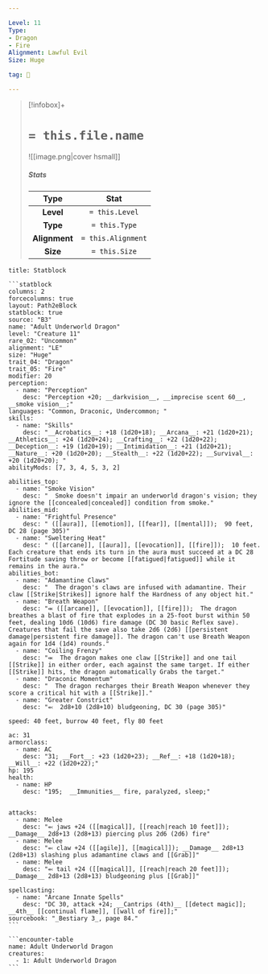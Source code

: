 ```yaml
---

Level: 11
Type:
- Dragon
- Fire
Alignment: Lawful Evil
Size: Huge

tag: 👹

---
```


> [!infobox]+
> #  `= this.file.name`
> ![[image.png|cover hsmall]]
> ##### Stats
> Type | Stat |
> :---:|:---:|
> **Level** | `= this.Level` |
> **Type** | `= this.Type` |
> **Alignment** | `= this.Alignment` |
> **Size** | `= this.Size` |



````ad-info
title: Statblock

```statblock
columns: 2
forcecolumns: true
layout: Path2eBlock
statblock: true
source: "B3"
name: "Adult Underworld Dragon"
level: "Creature 11"
rare_02: "Uncommon"
alignment: "LE"
size: "Huge"
trait_04: "Dragon"
trait_05: "Fire"
modifier: 20
perception:
  - name: "Perception"
    desc: "Perception +20; __darkvision__, __imprecise scent 60__, __smoke vision__;"
languages: "Common, Draconic, Undercommon; "
skills:
  - name: "Skills"
    desc: "__Acrobatics__: +18 (1d20+18); __Arcana__: +21 (1d20+21); __Athletics__: +24 (1d20+24); __Crafting__: +22 (1d20+22); __Deception__: +19 (1d20+19); __Intimidation__: +21 (1d20+21); __Nature__: +20 (1d20+20); __Stealth__: +22 (1d20+22); __Survival__: +20 (1d20+20); "
abilityMods: [7, 3, 4, 5, 3, 2]

abilities_top:
  - name: "Smoke Vision"
    desc: "  Smoke doesn't impair an underworld dragon's vision; they ignore the [[concealed|concealed]] condition from smoke."
abilities_mid:
  - name: "Frightful Presence"
    desc: " ([[aura]], [[emotion]], [[fear]], [[mental]]);  90 feet, DC 28 (page 305)"
  - name: "Sweltering Heat"
    desc: " ([[arcane]], [[aura]], [[evocation]], [[fire]]);  10 feet. Each creature that ends its turn in the aura must succeed at a DC 28 Fortitude saving throw or become [[fatigued|fatigued]] while it remains in the aura."
abilities_bot:
  - name: "Adamantine Claws"
    desc: "  The dragon's claws are infused with adamantine. Their claw [[Strike|Strikes]] ignore half the Hardness of any object hit."
  - name: "Breath Weapon"
    desc: "⬺ ([[arcane]], [[evocation]], [[fire]]);  The dragon breathes a blast of fire that explodes in a 25-foot burst within 50 feet, dealing 10d6 (10d6) fire damage (DC 30 basic Reflex save). Creatures that fail the save also take 2d6 (2d6) [[persistent damage|persistent fire damage]]. The dragon can't use Breath Weapon again for 1d4 (1d4) rounds."
  - name: "Coiling Frenzy"
    desc: "⬺  The dragon makes one claw [[Strike]] and one tail [[Strike]] in either order, each against the same target. If either [[Strike]] hits, the dragon automatically Grabs the target."
  - name: "Draconic Momentum"
    desc: "  The dragon recharges their Breath Weapon whenever they score a critical hit with a [[Strike]]."
  - name: "Greater Constrict"
    desc: "⬻  2d8+10 (2d8+10) bludgeoning, DC 30 (page 305)"

speed: 40 feet, burrow 40 feet, fly 80 feet

ac: 31
armorclass:
  - name: AC
    desc: "31; __Fort__: +23 (1d20+23); __Ref__: +18 (1d20+18); __Will__: +22 (1d20+22);"
hp: 195
health:
  - name: HP
    desc: "195;  __Immunities__ fire, paralyzed, sleep;"


attacks:
  - name: Melee
    desc: "⬻ jaws +24 ([[magical]], [[reach|reach 10 feet]]); __Damage__ 2d8+13 (2d8+13) piercing plus 2d6 (2d6) fire"
  - name: Melee
    desc: "⬻ claw +24 ([[agile]], [[magical]]); __Damage__ 2d8+13 (2d8+13) slashing plus adamantine claws and [[Grab]]"
  - name: Melee
    desc: "⬻ tail +24 ([[magical]], [[reach|reach 20 feet]]); __Damage__ 2d8+13 (2d8+13) bludgeoning plus [[Grab]]"

spellcasting:
  - name: "Arcane Innate Spells"
    desc: "DC 30, attack +24; __Cantrips (4th)__ [[detect magic]]; __4th__ [[continual flame]], [[wall of fire]];"
sourcebook: "_Bestiary 3_, page 84."
```

```encounter-table
name: Adult Underworld Dragon
creatures:
  - 1: Adult Underworld Dragon
```

````


